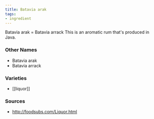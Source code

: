 ```yaml
---
title: Batavia arak
tags:
- ingredient
---
```

Batavia arak = Batavia arrack This is an aromatic rum that's produced in Java.

### Other Names

* Batavia arak
* Batavia arrack

### Varieties

* [[liquor]]

### Sources
* http://foodsubs.com/Liquor.html
